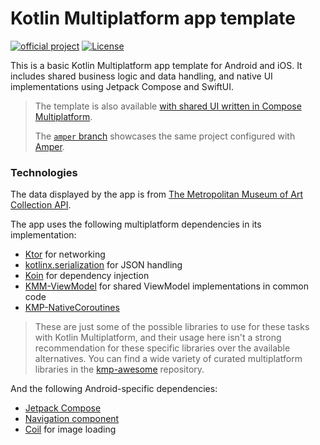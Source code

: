 # Kotlin Multiplatform app template

[![official project](http://jb.gg/badges/official.svg)](https://confluence.jetbrains.com/display/ALL/JetBrains+on+GitHub)
[![License](https://img.shields.io/badge/License-Apache_2.0-blue.svg)](https://opensource.org/licenses/Apache-2.0)

This is a basic Kotlin Multiplatform app template for Android and iOS. It includes shared business logic and data handling, and native UI implementations using Jetpack Compose and SwiftUI.

> The template is also available [with shared UI written in Compose Multiplatform](https://github.com/kotlin/KMP-App-Template).
>
> The [`amper` branch](https://github.com/Kotlin/KMP-App-Template-Native/tree/amper) showcases the same project configured with [Amper](https://github.com/JetBrains/amper).


### Technologies

The data displayed by the app is from [The Metropolitan Museum of Art Collection API](https://metmuseum.github.io/).

The app uses the following multiplatform dependencies in its implementation:

- [Ktor](https://ktor.io/) for networking
- [kotlinx.serialization](https://github.com/Kotlin/kotlinx.serialization) for JSON handling
- [Koin](https://github.com/InsertKoinIO/koin) for dependency injection
- [KMM-ViewModel](https://github.com/rickclephas/KMM-ViewModel) for shared ViewModel implementations in common code
- [KMP-NativeCoroutines](https://github.com/rickclephas/KMP-NativeCoroutines)

> These are just some of the possible libraries to use for these tasks with Kotlin Multiplatform, and their usage here isn't a strong recommendation for these specific libraries over the available alternatives. You can find a wide variety of curated multiplatform libraries in the [kmp-awesome](https://github.com/terrakok/kmp-awesome) repository.

And the following Android-specific dependencies:

- [Jetpack Compose](https://developer.android.com/jetpack/compose)
- [Navigation component](https://developer.android.com/jetpack/compose/navigation)
- [Coil](https://github.com/coil-kt/coil) for image loading
